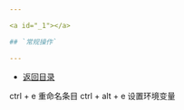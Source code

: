 ```yaml
---

<a id="_1"></a>

## `常规操作`

--- 
```


- <a href="#_top" rel="nofollow" target="_self">返回目录</a>

ctrl + e  重命名条目
ctrl + alt + e   设置环境变量